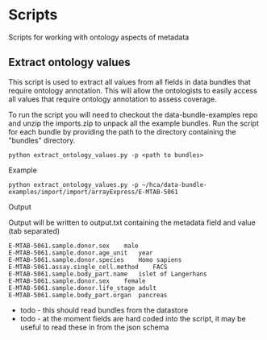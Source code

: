 
# Scripts

Scripts for working with ontology aspects of metadata

## Extract ontology values

This script is used to extract all values from all fields in data bundles that require ontology annotation. This will allow the ontologists to easily access all
values that require ontology annotation to assess coverage.

To run the script you will need to checkout the data-bundle-examples repo and unzip the imports.zip to unpack all the example bundles. Run the script for each bundle by providing the path to the directory containing the "bundles" directory. 

```
python extract_ontology_values.py -p <path to bundles>
```

Example

```
python extract_ontology_values.py -p ~/hca/data-bundle-examples/import/import/arrayExpress/E-MTAB-5061
```

Output

Output will be written to output.txt containing the metadata field and value (tab separated)

```
E-MTAB-5061.sample.donor.sex	male
E-MTAB-5061.sample.donor.age_unit	year
E-MTAB-5061.sample.donor.species	Homo sapiens
E-MTAB-5061.assay.single_cell.method	FACS
E-MTAB-5061.sample.body_part.name	islet of Langerhans
E-MTAB-5061.sample.donor.sex	female
E-MTAB-5061.sample.donor.life_stage	adult
E-MTAB-5061.sample.body_part.organ	pancreas
```

* todo - this should read bundles from the datastore
* todo - at the moment fields are hard coded into the script, it may be useful to read these in from the json schema
